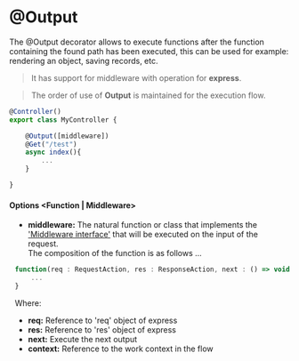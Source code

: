# @Output

The @Output decorator allows to execute functions after the function containing the found path has been executed, this can be used for example: rendering an object, saving records, etc.

> It has support for middleware with operation for **express**.

> The order of use of **Output** is maintained for the execution flow.

```js
@Controller()
export class MyController { 

    @Output([middleware])
    @Get("/test")
    async index(){
        ...
    }

}
```
#### Options \<Function | Middleware\>

<div style="padding-left: 10px">

- **middleware:** The natural function or class that implements the ['Middleware interface']() that will be executed on the input of the request. <br>
The composition of the function is as follows ...
```js
function(req : RequestAction, res : ResponseAction, next : () => void, context : ContextRoute) => {
    ...
}
```
Where:
 - **req:** Reference to 'req' object of express
 - **res:** Reference to 'res' object of express
 - **next:** Execute the next output
 - **context:** Reference to the work context in the flow

</div>
